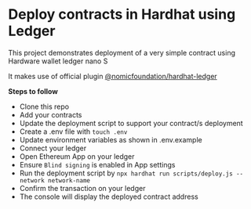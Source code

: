 # Deploy contracts in Hardhat using Ledger

This project demonstrates deployment of a very simple contract using Hardware wallet ledger nano S

It makes use of official plugin [@nomicfoundation/hardhat-ledger](https://github.com/NomicFoundation/hardhat/releases/tag/%40nomicfoundation%2Fhardhat-ledger%401.0.0, "hardhat-ledger")

**Steps to follow**
* Clone this repo
* Add your contracts
* Update the deployment script to support your contract/s deployment
* Create a .env file with `touch .env`
* Update environment variables as shown in .env.example
* Connect your ledger
* Open Ethereum App on your ledger
* Ensure `Blind signing` is enabled in App settings
* Run the deployment script by
`npx hardhat run scripts/deploy.js --network network-name`
* Confirm the transaction on your ledger
* The console will display the deployed contract address
